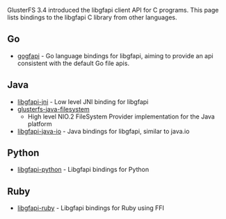 GlusterFS 3.4 introduced the libgfapi client API for C programs. This
page lists bindings to the libgfapi C library from other languages.

Go
--

-   [gogfapi](https://forge.gluster.org/gogfapi) - Go language bindings
    for libgfapi, aiming to provide an api consistent with the default
    Go file apis.

Java
----

-   [libgfapi-jni](https://github.com/semiosis/libgfapi-jni/) - Low
    level JNI binding for libgfapi
-   [glusterfs-java-filesystem](https://github.com/semiosis/glusterfs-java-filesystem)
    - High level NIO.2 FileSystem Provider implementation for the Java
    platform
-   [libgfapi-java-io](https://github.com/gluster/libgfapi-java-io) -
    Java bindings for libgfapi, similar to java.io

Python
------

-   [libgfapi-python](https://github.com/gluster/libgfapi-python) -
    Libgfapi bindings for Python

Ruby
----

-   [libgfapi-ruby](https://github.com/spajus/libgfapi-ruby) - Libgfapi
    bindings for Ruby using FFI